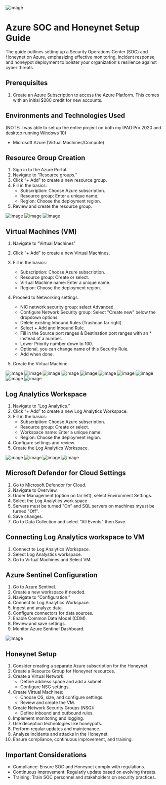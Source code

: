 ![image](https://github.com/Richan21/How-to-Implement-a-SOC-in-AZURE/assets/153684298/84cb0c29-1786-4e7b-9342-860a3b4dde9d)

<h1>Azure SOC and Honeynet Setup Guide</h1>
The guide outlines setting up a Security Operations Center (SOC) and Honeynet on Azure, emphasizing effective monitoring, incident response, and honeypot deployment to bolster your organization's resilience against cyber threats <br />


## Prerequisites
1. Create an Azure Subscription to access the Azure Platform. This comes with an initial $200 credit for new accounts.

<h2>Environments and Technologies Used</h2>
(NOTE: I was able to set up the entire project on both my IPAD Pro 2020 and desktop running Windows 10)

- Microsoft Azure (Virtual Machines/Compute)

## Resource Group Creation
1. Sign in to the Azure Portal.
2. Navigate to “Resource groups.”
3. Click “+ Add” to create a new resource group.
4. Fill in the basics:
   - Subscription: Choose Azure subscription.
   - Resource group: Enter a unique name.
   - Region: Choose the deployment region.
5. Review and create the resource group.

![image](https://github.com/Richan21/How-to-Implement-a-SOC-in-AZURE/assets/153684298/793d928e-f636-43bc-8f46-b61191a2fe94)
![image](https://github.com/Richan21/How-to-Implement-a-SOC-in-AZURE/assets/153684298/8208fb19-952d-4345-bc71-26c79d74b0b7)
![image](https://github.com/Richan21/How-to-Implement-a-SOC-in-AZURE/assets/153684298/0fd5d018-52c9-45fa-91b1-4dd2d4c805d7)

## Virtual Machines (VM)
1. Navigate to “Virtual Machines”
2. Click “+ Add” to create a new Virtual Machines.
3. Fill in the basics:
   - Subscription: Choose Azure subscription.
   - Resource group: Create or select.
   - Virtual Machine name: Enter a unique name.
   - Region: Choose the deployment region.
4. Proceed to Networking settings.
   - NIC network security group: select Advanced.
   - Configure Network Security group: Select "Create new" below the dropdown options.
   - Delete existing Inbound Rules (Trashcan far right).
   - Select + Add and Inbound Rule.
   - Fill in the Source port ranges & Destination port ranges with an * instead of a number.
   - Lower Priority number down to 100.
   - Optional, you can change name of this Security Rule.
   - Add when done.

6. Create the Virtual Machine.

![image](https://github.com/Richan21/How-to-Implement-a-SOC-in-AZURE/assets/153684298/3a2baf83-9253-4cda-810c-638bb234791c)
![image](https://github.com/Richan21/How-to-Implement-a-SOC-in-AZURE/assets/153684298/6f0ceddc-a6a9-4575-b856-4761ed5a5ea0)
![image](https://github.com/Richan21/How-to-Implement-a-SOC-in-AZURE/assets/153684298/86d47af9-28ed-4f5e-8a35-af6967915736)
![image](https://github.com/Richan21/How-to-Implement-a-SOC-in-AZURE/assets/153684298/4505eace-ef7c-4703-815b-c5d8927406b2)
![image](https://github.com/Richan21/How-to-Implement-a-SOC-in-AZURE/assets/153684298/81930f28-3ebc-4551-894c-2ba4fa4f226a)
![image](https://github.com/Richan21/How-to-Implement-a-SOC-in-AZURE/assets/153684298/c4060068-a848-4705-a1b9-0495f836ba52)
![image](https://github.com/Richan21/How-to-Implement-a-SOC-in-AZURE/assets/153684298/7f8d09d8-ae39-4857-8386-21217fe34bc3)
![image](https://github.com/Richan21/How-to-Implement-a-SOC-in-AZURE/assets/153684298/fd8438d9-4263-4ac5-b0d2-df5c205972dc)
![image](https://github.com/Richan21/How-to-Implement-a-SOC-in-AZURE/assets/153684298/d023c5c1-b66f-4317-ba99-851b2891776f)
![image](https://github.com/Richan21/How-to-Implement-a-SOC-in-AZURE/assets/153684298/726c6b5a-c4dc-4e49-ab78-d130428e5d8c)


## Log Analytics Workspace
1. Navigate to “Log Analytics.”
2. Click “+ Add” to create a new Log Analytics Workspace.
3. Fill in the basics:
   - Subscription: Choose Azure subscription.
   - Resource group: Create or select.
   - Workspace name: Enter a unique name.
   - Region: Choose the deployment region.
4. Configure settings and review.
5. Create the Log Analytics Workspace.

![image](https://github.com/Richan21/How-to-Implement-a-SOC-in-AZURE/assets/153684298/c7540f6b-20c0-45fa-8173-7dbea2264f6e)
![image](https://github.com/Richan21/How-to-Implement-a-SOC-in-AZURE/assets/153684298/79f3c74f-d429-4984-a217-1bee30d4b40e)
![image](https://github.com/Richan21/How-to-Implement-a-SOC-in-AZURE/assets/153684298/3c5caa4d-756c-42b4-b83c-d0e250b4ded2)
![image](https://github.com/Richan21/How-to-Implement-a-SOC-in-AZURE/assets/153684298/6e3d026b-6ade-4935-9648-6195e183a51f)

## Microsoft Defendor for Cloud Settings
1. Go to Microsoft Defendor for Cloud.
2. Navigate to Overview.
3. Under Management (option on far left), select Environment Settings.
4. Select the Log Analytics work space 
5. Servers must be turned "On" and SQL servers on machines myust be turned "Off".
6. Save changes.
7. Go to Data Collection and select "All Events"  then Save.

## Connecting Log Analytics workspace to VM
1. Connect to Log Analytics Workspace.
2. Select Log Analystics workspace.
3. Go to Virtual Machines and Select VM.


## Azure Sentinel Configuration
1. Go to Azure Sentinel.
2. Create a new workspace if needed.
3. Navigate to “Configuration.”
4. Connect to Log Analytics Workspace.
5. Ingest and analyze data.
6. Configure connectors for data sources.
7. Enable Common Data Model (CDM).
8. Review and save settings.
9. Monitor Azure Sentinel Dashboard.

![image](https://github.com/Richan21/How-to-Implement-a-SOC-in-AZURE/assets/153684298/cf212206-e04b-450d-93dd-d3f12a59d06e)

## Honeynet Setup
1. Consider creating a separate Azure subscription for the Honeynet.
2. Create a Resource Group for Honeynet resources.
3. Create a Virtual Network:
   - Define address space and add a subnet.
   - Configure NSG settings.
4. Create Virtual Machines:
   - Choose OS, size, and configure settings.
   - Review and create the VM.
5. Create Network Security Groups (NSG):
   - Define inbound and outbound rules.
6. Implement monitoring and logging.
7. Use deception technologies like honeypots.
8. Perform regular updates and maintenance.
9. Analyze incidents and attacks in the Honeynet.
10. Ensure compliance, continuous improvement, and training.

## Important Considerations
- Compliance: Ensure SOC and Honeynet comply with regulations.
- Continuous Improvement: Regularly update based on evolving threats.
- Training: Train SOC personnel and stakeholders on security practices.
